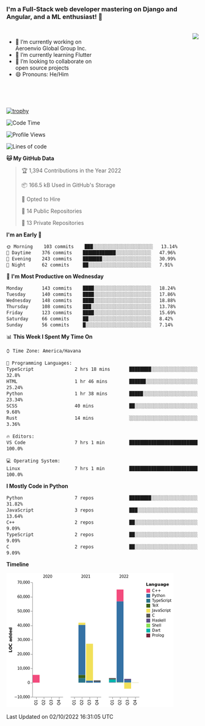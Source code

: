 ### I'm a Full-Stack web developer mastering on Django and Angular, and a ML enthusiast!  👋

<br/>

<img align="right" height="250"  src="https://media1.giphy.com/media/qgQUggAC3Pfv687qPC/giphy.gif?cid=ecf05e470ttfxgsj072btembitu1zn4ti3t3cdyg4jo5b3by&rid=giphy.gif&ct=g" />

 <div style="width:50%">
    <ul>
      <li>🔭 I’m currently working on Aeroenvio Global Group Inc.</li>
      <li>🌱 I’m currently learning Flutter</li>
      <li>👯 I’m looking to collaborate on open source projects</li>
      <li>😄 Pronouns: He/Him</li>
<!--       <li>⚡ Fun fact: I started my first professional project for a company as web dev without knowing any JS </li> -->
    </ul>
  </div>
  
<br/><br/><br/>

[![trophy](https://github-profile-trophy.vercel.app/?username=dfg-98&row=3&column=3&theme=monokai)](https://github.com/ryo-ma/github-profile-trophy)


<!--START_SECTION:waka-->
![Code Time](http://img.shields.io/badge/Code%20Time-473%20hrs%2053%20mins-blue)

![Profile Views](http://img.shields.io/badge/Profile%20Views-0-blue)

![Lines of code](https://img.shields.io/badge/From%20Hello%20World%20I%27ve%20Written-143%20Thousand%20lines%20of%20code-blue)

**🐱 My GitHub Data** 

> 🏆 1,394 Contributions in the Year 2022
 > 
> 📦 166.5 kB Used in GitHub's Storage 
 > 
> 💼 Opted to Hire
 > 
> 📜 14 Public Repositories 
 > 
> 🔑 13 Private Repositories  
 > 
**I'm an Early 🐤** 

```text
🌞 Morning    103 commits    ███░░░░░░░░░░░░░░░░░░░░░░   13.14% 
🌆 Daytime    376 commits    ████████████░░░░░░░░░░░░░   47.96% 
🌃 Evening    243 commits    ███████░░░░░░░░░░░░░░░░░░   30.99% 
🌙 Night      62 commits     ██░░░░░░░░░░░░░░░░░░░░░░░   7.91%

```
📅 **I'm Most Productive on Wednesday** 

```text
Monday       143 commits    ████░░░░░░░░░░░░░░░░░░░░░   18.24% 
Tuesday      140 commits    ████░░░░░░░░░░░░░░░░░░░░░   17.86% 
Wednesday    148 commits    ████░░░░░░░░░░░░░░░░░░░░░   18.88% 
Thursday     108 commits    ███░░░░░░░░░░░░░░░░░░░░░░   13.78% 
Friday       123 commits    ████░░░░░░░░░░░░░░░░░░░░░   15.69% 
Saturday     66 commits     ██░░░░░░░░░░░░░░░░░░░░░░░   8.42% 
Sunday       56 commits     █░░░░░░░░░░░░░░░░░░░░░░░░   7.14%

```


📊 **This Week I Spent My Time On** 

```text
⌚︎ Time Zone: America/Havana

💬 Programming Languages: 
TypeScript               2 hrs 18 mins       ████████░░░░░░░░░░░░░░░░░   32.8% 
HTML                     1 hr 46 mins        ██████░░░░░░░░░░░░░░░░░░░   25.24% 
Python                   1 hr 38 mins        █████░░░░░░░░░░░░░░░░░░░░   23.34% 
SCSS                     40 mins             ██░░░░░░░░░░░░░░░░░░░░░░░   9.68% 
Rust                     14 mins             ░░░░░░░░░░░░░░░░░░░░░░░░░   3.36%

🔥 Editors: 
VS Code                  7 hrs 1 min         █████████████████████████   100.0%

💻 Operating System: 
Linux                    7 hrs 1 min         █████████████████████████   100.0%

```

**I Mostly Code in Python** 

```text
Python                   7 repos             ████████░░░░░░░░░░░░░░░░░   31.82% 
JavaScript               3 repos             ███░░░░░░░░░░░░░░░░░░░░░░   13.64% 
C++                      2 repos             ██░░░░░░░░░░░░░░░░░░░░░░░   9.09% 
TypeScript               2 repos             ██░░░░░░░░░░░░░░░░░░░░░░░   9.09% 
C                        2 repos             ██░░░░░░░░░░░░░░░░░░░░░░░   9.09%

```


**Timeline**

![Chart not found](https://raw.githubusercontent.com/dfg-98/dfg-98/main/charts/bar_graph.png) 


 Last Updated on 02/10/2022 16:31:05 UTC
<!--END_SECTION:waka-->
